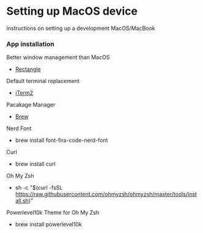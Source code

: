 # Setting up MacOS device

Instructions on setting up a development MacOS/MacBook

### App installation

Better window management than MacOS

- [Rectangle](https://rectangleapp.com/)
 
Default terminal replacement

- [iTerm2](https://iterm2.com/)

Pacakage Manager

- [Brew](https://brew.sh/)

Nerd Font

- brew install font-fira-code-nerd-font

Curl
- brew install curl

Oh My Zsh
- sh -c "$(curl -fsSL https://raw.githubusercontent.com/ohmyzsh/ohmyzsh/master/tools/install.sh)"
  
Powerlevel10k Theme for Oh My Zsh
- brew install powerlevel10k

